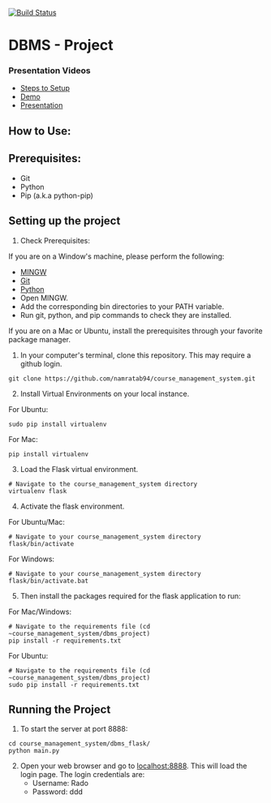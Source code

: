 [![Build Status](https://travis-ci.com/namratab94/course_management_system.svg?token=DHZaauRyh5MCfRFSXQbj&branch=master)](https://travis-ci.com/namratab94/course_management_system)

# DBMS - Project

### Presentation Videos
* [Steps to Setup](https://youtu.be/zeQ39YhgZeo)
* [Demo](https://youtu.be/kLBtOrOzFjw)
* [Presentation](https://youtu.be/tozAT0Fex3o)


## How to Use:

## Prerequisites:
* Git
* Python
* Pip (a.k.a python-pip)

## Setting up the project


1. Check Prerequisites:

If you are on a Window's machine, please perform the following:
   * [MINGW](http://www.mingw.org/)
   * [Git](https://git-scm.com/)
   * [Python](https://www.python.org/)
   * Open MINGW.
   * Add the corresponding bin directories to your PATH variable.
   * Run git, python, and pip commands to check they are installed.
   

If you are on a Mac or Ubuntu, install the prerequisites through your favorite package manager.


1. In your computer's terminal, clone this repository. This may require a github login.

```
git clone https://github.com/namratab94/course_management_system.git
```

2. Install Virtual Environments on your local instance.

For Ubuntu:
```
sudo pip install virtualenv
```

For Mac:
```
pip install virtualenv
```

3. Load the Flask virtual environment.
```
# Navigate to the course_management_system directory
virtualenv flask
```

4. Activate the flask environment.

For Ubuntu/Mac:
```
# Navigate to your course_management_system directory
flask/bin/activate
```

For Windows:
```
# Navigate to your course_management_system directory
flask/bin/activate.bat
```

5. Then install the packages required for the flask application to run:

For Mac/Windows:
```
# Navigate to the requirements file (cd ~course_management_system/dbms_project)
pip install -r requirements.txt
```

For Ubuntu:
```
# Navigate to the requirements file (cd ~course_management_system/dbms_project)
sudo pip install -r requirements.txt
```

## Running the Project

1. To start the server at port 8888:
```
cd course_management_system/dbms_flask/
python main.py
```

2. Open your web browser and go to [localhost:8888](localhost:8888). This will load the login page. The login credentials are: 
    * Username: Rado
    * Password: ddd
